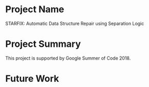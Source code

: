 # Project Name #
STARFIX: Automatic Data Structure Repair using Separation Logic

# Project Summary #
This project is supported by Google Summer of Code 2018. 

# Future Work #
